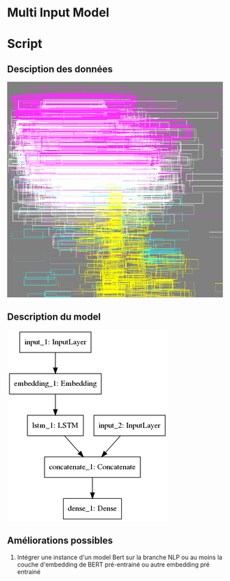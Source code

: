# Multi Input Model

# Script

## Desciption des données

![alt text](https://github.com/LauraBreton-leonard/PRD/blob/main/NER/MULTI_INPUT_MODEL/IMAGES/bbox.PNG?raw=true)
## Description du model

![alt text](https://github.com/LauraBreton-leonard/PRD/blob/main/NER/MULTI_INPUT_MODEL/IMAGES/schemaModel.PNG?raw=true)
## Améliorations possibles
1) Intégrer une instance d'un model Bert sur la branche NLP ou au moins la couche d'embedding de BERT pré-entrainé ou autre embedding pré entrainé
